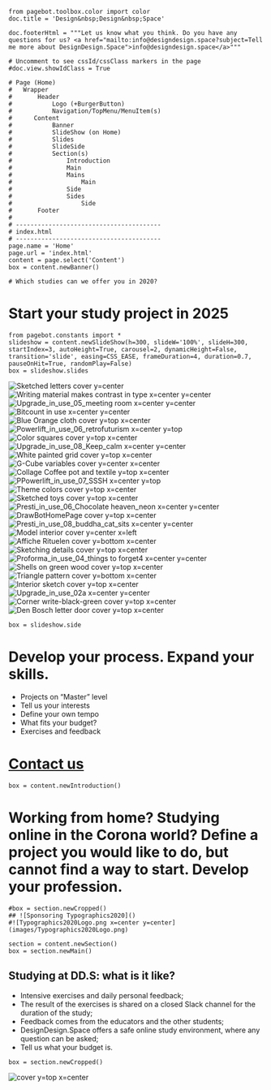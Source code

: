 ~~~
from pagebot.toolbox.color import color
doc.title = 'Design&nbsp;Design&nbsp;Space'

doc.footerHtml = """Let us know what you think. Do you have any questions for us? <a href="mailto:info@designdesign.space?subject=Tell me more about DesignDesign.Space">info@designdesign.space</a>"""

# Uncomment to see cssId/cssClass markers in the page
#doc.view.showIdClass = True

# Page (Home)
#	Wrapper
#		Header 
#			Logo (+BurgerButton)
#			Navigation/TopMenu/MenuItem(s)
#      Content
#  			Banner
#  			SlideShow (on Home)
#      		Slides
#      		SlideSide
#			Section(s)
#				Introduction
#				Main
#				Mains
#					Main
#				Side
#				Sides
#					Side
#		Footer
#
# ----------------------------------------
# index.html
# ----------------------------------------
page.name = 'Home'
page.url = 'index.html'
content = page.select('Content')
box = content.newBanner()

# Which studies can we offer you in 2020?
~~~

# Start your study project in 2025



~~~
from pagebot.constants import *
slideshow = content.newSlideShow(h=300, slideW='100%', slideH=300, startIndex=3, autoHeight=True, carousel=2, dynamicHeight=False, transition='slide', easing=CSS_EASE, frameDuration=4, duration=0.7, pauseOnHit=True, randomPlay=False)
box = slideshow.slides
~~~

![Sketched letters cover y=center](images/IMG_2848.jpg)
![Writing material makes contrast in type x=center y=center](images/IMG_1108.jpg)
![Upgrade_in_use_05_meeting room x=center y=center](images/typetr/Upgrade_in_use_05_meeting_room.jpg)
![Bitcount in use x=center y=center](images/typetr/Bitcount_in_use_03_time_is_now3.jpg)
![Blue Orange cloth cover y=top x=center](images/IMG_3145.jpg)
![Powerlift_in_use_06_retrofuturism x=center y=top](images/typetr/Powerlift_in_use_06_retrofuturism.jpg)
![Color squares cover y=top x=center](images/PepperTomColorSquares.png)
![Upgrade_in_use_08_Keep_calm x=center y=center](images/typetr/Upgrade_in_use_08_Keep_calm.jpg)
![White painted grid cover y=top x=center](images/IMG_1107.jpg)
![G-Cube variables cover y=center x=center](images/GN-Cube-Variable-e.png)
![Collage Coffee pot and textile y=top x=center](images/IMG_6704.jpg)
![PPowerlift_in_use_07_SSSH x=center y=top](images/typetr/Powerlift_in_use_07_SSSH.jpg)
![Theme colors cover y=top x=center](images/ThemeColorsByDocument_5.png)
![Sketched toys cover y=top x=center](images/IMG_4905.jpg)
![Presti_in_use_06_Chocolate heaven_neon x=center y=center](images/typetr/Presti_in_use_06_Chocolate_heaven_neon.jpg)
![DrawBotHomePage cover y=top x=center](images/DrawBotHomePage.png)
![Presti_in_use_08_buddha_cat_sits x=center y=center](images/typetr/Presti_in_use_08_buddha_cat_sits.jpg)
![Model interior cover y=center x=left](images/IMG_E8927.jpg)
![Affiche Rituelen cover y=bottom x=center](images/affiche_rituelen.png)
![Sketching details cover y=top x=center](images/DesignModels2.038.png)
![Proforma_in_use_04_things to forget4 x=center y=center](images/typetr/Proforma_in_use_04_things_to_forget4.jpg)
![Shells on green wood cover y=top x=center](images/IMG_0752.jpg)
![Triangle pattern cover y=bottom x=center](images/IMG_1447.jpg)
![Interior sketch cover y=top x=center](images/IMG_E8874.jpg)
![Upgrade_in_use_02a x=center y=center](images/typetr/Upgrade_in_use_02a.jpg)
![Corner write-black-green cover y=top x=center](images/IMG_6994.jpg)
![Den Bosch letter door cover y=top x=center](images/IMG_6129.jpg)

~~~ 
box = slideshow.side
~~~

# Develop your process. Expand your skills.

* Projects on “Master” level
* Tell us your interests
* Define your own tempo
* What fits your budget?
* Exercises and feedback

# [Contact us](mailto:info@designdesign.space?subject=Subscribing%20for%20the%20free%20DesignDesign.Space%20workshop)


~~~
box = content.newIntroduction()
~~~

# Working from home? Studying online in the Corona world? Define a project you would like to do, but cannot find a way to start. Develop your profession. 

~~~ 
#box = section.newCropped()
## ![Sponsoring Typographics2020]()
#![Typographics2020Logo.png x=center y=center](images/Typographics2020Logo.png)
~~~

~~~
section = content.newSection()
box = section.newMain()
~~~
## Studying at DD.S: what is it like?

* Intensive exercises and daily personal feedback;
* The result of the exercises is shared on a closed Slack channel for the duration of the study;
* Feedback comes from the educators and the other students;
* DesignDesign.Space offers a safe online study environment, where any question can be asked;
* Tell us what your budget is.

~~~
box = section.newCropped()
~~~
![cover y=top x=center](images/DSGNWK_0665BW.jpg)


